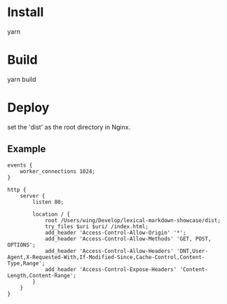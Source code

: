 # Install
yarn

# Build
yarn build

# Deploy
set the 'dist' as the root directory in Nginx.

## Example
```
events {
    worker_connections 1024;
}

http {
    server {
        listen 80;

        location / {
            root /Users/wing/Develop/lexical-markdown-showcase/dist;
            try_files $uri $uri/ /index.html;
            add_header 'Access-Control-Allow-Origin' '*';
            add_header 'Access-Control-Allow-Methods' 'GET, POST, OPTIONS';
            add_header 'Access-Control-Allow-Headers' 'DNT,User-Agent,X-Requested-With,If-Modified-Since,Cache-Control,Content-Type,Range';
            add_header 'Access-Control-Expose-Headers' 'Content-Length,Content-Range';
        }
    }
}
```